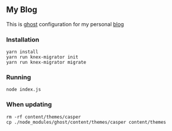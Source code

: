 ## My Blog

This is [ghost](https://ghost.org/) configuration for my personal [blog](http://blog.rstankov.com)


### Installation

```
yarn install
yarn run knex-migrator init
yarn run knex-migrator migrate
```

### Running

```
node index.js
```


### When updating

```
rm -rf content/themes/casper
cp ./node_modules/ghost/content/themes/casper content/themes
```
